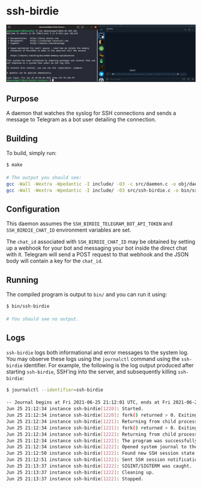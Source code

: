# ssh-birdie

![A screenshot of the daemon in the wild.](docs/screenshot.png)

## Purpose

A daemon that watches the syslog for SSH connections and sends a message to
Telegram as a bot user detailing the connection.

## Building

To build, simply run:

```bash
$ make

# The output you should see:
gcc -Wall -Wextra -Wpedantic -I include/ -O3 -c src/daemon.c -o obj/daemon.o
gcc -Wall -Wextra -Wpedantic -I include/ -O3 src/ssh-birdie.c -o bin/ssh-birdie obj/daemon.o
```

## Configuration

This daemon assumes the `SSH_BIRDIE_TELEGRAM_BOT_API_TOKEN` and
`SSH_BIRDIE_CHAT_ID` environment variables are set.

The `chat_id` associated with `SSH_BIRDIE_CHAT_ID` may be obtained by setting up
a webhook for your bot and messaging your bot inside the direct chat with it.
Telegram will send a POST request to that webhook and the JSON body will contain
a key for the `chat_id`.

## Running

The compiled program is output to `bin/` and you can run it using:

```bash
$ bin/ssh-birdie

# You should see no output.
```

## Logs

`ssh-birdie` logs both informational and error messages to the system log. You
may observe these logs using the `journalctl` command using the `ssh-birdie`
identifier. For example, the following is the log output produced after starting
`ssh-birdie`, SSH'ing into the server, and subsequently killing `ssh-birdie`:

```bash
$ journalctl --identifier=ssh-birdie

-- Journal begins at Fri 2021-06-25 21:12:01 UTC, ends at Fri 2021-06-25 21:13:39 UTC. --
Jun 25 21:12:34 instance ssh-birdie[1220]: Started.
Jun 25 21:12:34 instance ssh-birdie[1220]: fork() returned > 0. Exiting process with successful exit status.
Jun 25 21:12:34 instance ssh-birdie[1221]: Returning from child process.
Jun 25 21:12:34 instance ssh-birdie[1221]: fork() returned > 0. Exiting process with successful exit status.
Jun 25 21:12:34 instance ssh-birdie[1222]: Returning from child process.
Jun 25 21:12:34 instance ssh-birdie[1222]: The program was successfully daemonized.
Jun 25 21:12:34 instance ssh-birdie[1222]: Opened system journal to the sshd identifier.
Jun 25 21:12:50 instance ssh-birdie[1222]: Found new SSH session state change.
Jun 25 21:12:51 instance ssh-birdie[1222]: Sent SSH session notification to Telegram.
Jun 25 21:13:37 instance ssh-birdie[1222]: SIGINT/SIGTERM was caught.
Jun 25 21:13:37 instance ssh-birdie[1222]: Cleaning up.
Jun 25 21:13:37 instance ssh-birdie[1222]: Stopped.
```
